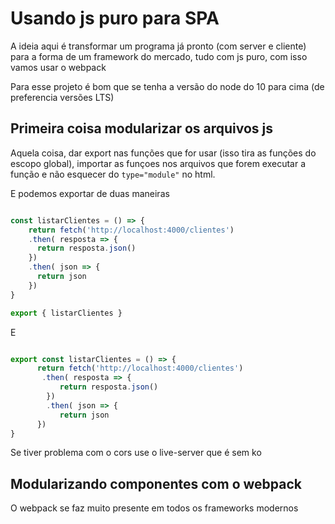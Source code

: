 # Usando js puro para SPA

A ideia aqui é transformar um programa já pronto (com server e cliente) para a forma de um framework do mercado, tudo com js puro, com isso vamos usar o webpack

Para esse projeto é bom que se tenha a versão do node do 10 para cima (de preferencia versões LTS)

## Primeira coisa modularizar os arquivos js

Aquela coisa, dar export nas funções que for usar (isso tira as funções do escopo global), importar as funçoes nos arquivos que forem executar a função e não esquecer do `type="module"` no html.

E podemos exportar de duas maneiras

```js

const listarClientes = () => {
    return fetch('http://localhost:4000/clientes')
    .then( resposta => {
      return resposta.json()
    })
    .then( json => {
      return json
    })
}

export { listarClientes }
```

E

```js

export const listarClientes = () => {
      return fetch('http://localhost:4000/clientes')
       .then( resposta => {
           return resposta.json()
        })
        .then( json => {
           return json
      })
}
```

Se tiver problema com o cors use o live-server que é sem ko

## Modularizando componentes com o webpack

O webpack se faz muito presente em todos os frameworks modernos
